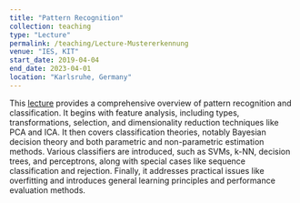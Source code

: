 ```yaml
---
title: "Pattern Recognition"
collection: teaching
type: "Lecture"
permalink: /teaching/Lecture-Mustererkennung
venue: "IES, KIT"
start_date: 2019-04-04
end_date: 2023-04-01
location: "Karlsruhe, Germany"
---
```


This [lecture](https://ies.iar.kit.edu/lehre_mustererkennung.php) provides a comprehensive overview of pattern recognition and classification. It begins with feature analysis, including types, transformations, selection, and dimensionality reduction techniques like PCA and ICA. It then covers classification theories, notably Bayesian decision theory and both parametric and non-parametric estimation methods. Various classifiers are introduced, such as SVMs, k-NN, decision trees, and perceptrons, along with special cases like sequence classification and rejection. Finally, it addresses practical issues like overfitting and introduces general learning principles and performance evaluation methods.